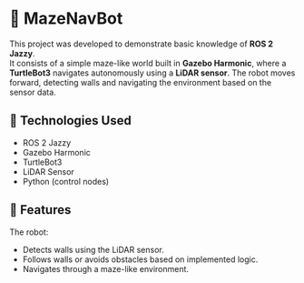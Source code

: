 # 🧭 MazeNavBot

This project was developed to demonstrate basic knowledge of **ROS 2 Jazzy**.  
It consists of a simple maze-like world built in **Gazebo Harmonic**, where a **TurtleBot3** navigates autonomously using a **LiDAR sensor**. The robot moves forward, detecting walls and navigating the environment based on the sensor data.

## 🧪 Technologies Used
- ROS 2 Jazzy
- Gazebo Harmonic
- TurtleBot3
- LiDAR Sensor
- Python (control nodes)

## 🚀 Features
The robot:
- Detects walls using the LiDAR sensor.
- Follows walls or avoids obstacles based on implemented logic.
- Navigates through a maze-like environment.

